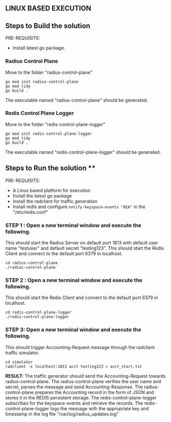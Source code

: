 ## LINUX BASED EXECUTION 

## Steps to Build the solution

PRE-REQUISITE: 
 - Install latest go package.

### Radius Control Plane

Move to the folder "radius-control-plane"

```
go mod init radius-control-plane
go mod tidy
go build .
```

The executable named "radius-control-plane" should be generated.


### Redis Control Plane Logger

Move to the folder "redis-control-plane-logger"

```
go mod init redis-control-plane-logger
go mod tidy
go build .
```

The executable named "redis-control-plane-logger" should be generated.

## Steps to Run the solution **

PRE-REQUISITE: 
 - A Linux based platform for execution
 - Install the latest go package
 - Install the radclient for traffic generation
 - Install redis and configure ```notify-keyspace-events "KEA"``` in the "/etc/redis.conf" 
 
### STEP 1 : Open a new terminal window and execute the following. 
This should start the Radius Server on default port 1813 with default user name "testuser" and default secret "testing123".
This should start the Redis Client and connect to the default port 6379 in localhost.

```
cd radius-control-plane
./radius-control-plane
```

### STEP 2 : Open a new terminal window and execute the following.
This should start the Redis Client and connect to the default port 6379 in localhost.

```
cd redis-control-plane-logger
./redis-control-plane-logger
```
### STEP 3: Open a new terminal window and execute the following.
This should trigger Accounting-Request message through the radclient traffic simulator.

```
cd simulator
radclient -x localhost:1813 acct testing123 < acct_start.txt
```

**RESULT:** 
The traffic generator should send the Accounting-Request towards radius-control-plane.
The radius-control-plane verifies the user name and secret, parses the message and send Accounting-Response.
The radius-control-plane prepares the Accounting record in the form of JSON and stores it in the REDIS persistent storage.
The redis-control-plane-logger subscribes for the keyspace-events and retrieve the records.
The redis-control-plane-logger logs the message with the appropriate key and timestamp in the log file "/var/log/radius_updates.log"
